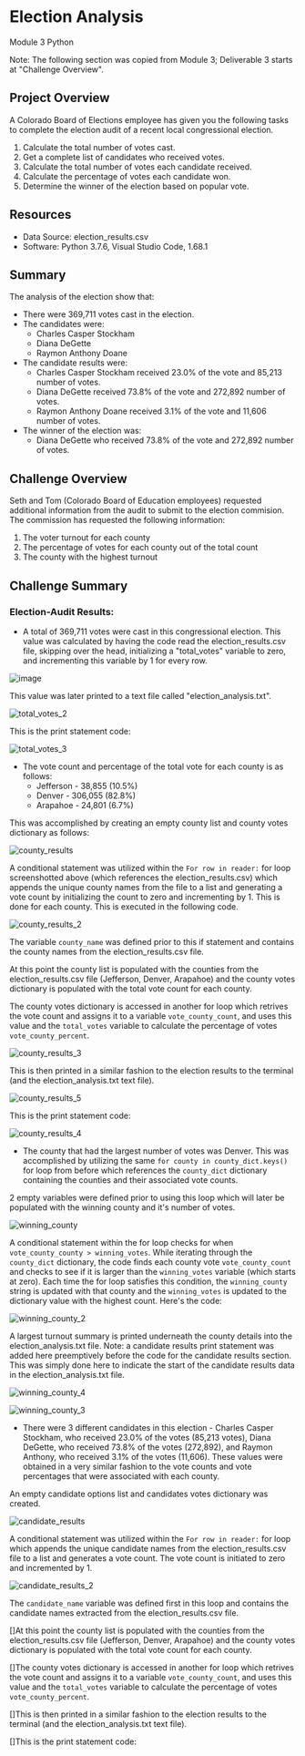 # Election Analysis
Module 3 Python

Note: The following section was copied from Module 3; Deliverable 3 starts at "Challenge Overview".
## Project Overview
A Colorado Board of Elections employee has given you the following tasks to complete the election audit of a recent local congressional election.

1. Calculate the total number of votes cast.
2. Get a complete list of candidates who received votes.
3. Calculate the total  number of votes each candidate received.
4. Calculate the percentage of votes each candidate won.
5. Determine the winner of the election based on popular vote.

## Resources
- Data Source: election_results.csv
- Software: Python 3.7.6, Visual Studio Code, 1.68.1

## Summary
The analysis of the election show that:
- There were 369,711 votes cast in the election.
- The candidates were:
  - Charles Casper Stockham
  - Diana DeGette
  - Raymon Anthony Doane
- The candidate results were:
  - Charles Casper Stockham received 23.0% of the vote and 85,213 number of votes.
  - Diana DeGette received 73.8% of the vote and 272,892 number of votes.
  - Raymon Anthony Doane received 3.1% of the vote and 11,606 number of votes.
- The winner of the election was:
  - Diana DeGette who received 73.8% of the vote and 272,892 number of votes.

## Challenge Overview

Seth and Tom (Colorado Board of Education employees) requested additional information from the audit to submit to the election commision. The commission has requested the following information:

1. The voter turnout for each county
2. The percentage of votes for each county out of the total count
3. The county with the highest turnout

## Challenge Summary
### Election-Audit Results:
- A total of 369,711 votes were cast in this congressional election. This value was calculated by having the code read the election_results.csv file, skipping over the head, initializing a "total_votes" variable to zero, and incrementing this variable by 1 for every row.

![image](https://user-images.githubusercontent.com/107309793/177759468-7730311f-91af-47ad-8d13-9d050105aa40.png)

This value was later printed to a text file called "election_analysis.txt".

![total_votes_2](https://user-images.githubusercontent.com/107309793/177760240-a052554a-8a03-4cad-9d3c-77a092739387.png)

This is the print statement code:

![total_votes_3](https://user-images.githubusercontent.com/107309793/177760419-ead2e80e-f36e-4ad5-a7aa-24b8a846a99c.png)

- The vote count and percentage of the total vote for each county is as follows:
  - Jefferson - 38,855 (10.5%)
  - Denver - 306,055 (82.8%)
  - Arapahoe - 24,801 (6.7%)
  
This was accomplished by creating an empty county list and county votes dictionary as follows:

![county_results](https://user-images.githubusercontent.com/107309793/177763389-c0dcd842-cb33-4dcc-8eab-c30edc84597b.png)

A conditional statement was utilized within the `For row in reader:` for loop screenshotted above (which references the election_results.csv) which appends the unique county names from the file to a list and generating a vote count by initializing the count to zero and incrementing by 1. This is done for each county. This is executed in the following code.
 
  ![county_results_2](https://user-images.githubusercontent.com/107309793/177764654-0404fdfa-cebf-46c3-8f78-f190a3132d06.png)
  
The variable `county_name` was defined prior to this if statement and contains the county names from the election_results.csv file.
  
At this point the county list is populated with the counties from the election_results.csv file (Jefferson, Denver, Arapahoe) and the county votes dictionary is populated with the total vote count for each county.

The county votes dictionary is accessed in another for loop which retrives the vote count and assigns it to a variable `vote_county_count`, and uses this value and the `total_votes` variable to calculate the percentage of votes `vote_county_percent`.

![county_results_3](https://user-images.githubusercontent.com/107309793/177765715-421c3fd4-b6d8-4214-9e59-a9386238c48d.png)

This is then printed in a similar fashion to the election results to the terminal (and the election_analysis.txt text file).

![county_results_5](https://user-images.githubusercontent.com/107309793/177766547-1d16a08f-9cb7-415b-a04f-b0c78d2a5cfb.png)

This is the print statement code:

![county_results_4](https://user-images.githubusercontent.com/107309793/177765869-7062320e-494a-4119-a08f-716bb514d8c1.png)

- The county that had the largest number of votes was Denver. This was accomplished by utilizing the same `for county in county_dict.keys()` for loop from before which references the `county_dict` dictionary containing the counties and their associated vote counts.

2 empty variables were defined prior to using this loop which will later be populated with the winning county and it's number of votes.

![winning_county](https://user-images.githubusercontent.com/107309793/177767863-46b03d59-84b1-4b05-b3ac-bcc99a7373d9.png)

A conditional statement within the for loop checks for when `vote_county_county > winning_votes`. While iterating through the `county_dict` dictionary, the code finds each county vote `vote_county_count` and checks to see if it is larger than the `winning_votes` variable (which starts at zero). Each time the for loop satisfies this condition, the `winning_county` string is updated with that county and the `winning_votes` is updated to the dictionary value with the highest count. Here's the code:

![winning_county_2](https://user-images.githubusercontent.com/107309793/177769154-8bfd03f7-2d29-465e-b421-3261c5e96c58.png)

A largest turnout summary is printed underneath the county details into the election_analysis.txt file. Note: a candidate results print statement was added here preemptively before the code for the candidate results section. This was simply done here to indicate the start of the candidate results data in the election_analysis.txt file.

![winning_county_4](https://user-images.githubusercontent.com/107309793/177770596-ecceb625-a70a-42ce-9327-de89fb02851f.png)

![winning_county_3](https://user-images.githubusercontent.com/107309793/177770427-7d8e0d37-27f4-458a-824b-e9b754de2ef4.png)

- There were 3 different candidates in this election - Charles Casper Stockham, who received 23.0% of the votes (85,213 votes), Diana DeGette, who received 73.8% of the votes (272,892), and Raymon Anthony, who received 3.1% of the votes (11,606). These values were obtained in a very similar fashion to the vote counts and vote percentages that were associated with each county.

An empty candidate options list and candidates votes dictionary was created.

![candidate_results](https://user-images.githubusercontent.com/107309793/177889753-7df51d00-a0ee-4915-837c-b4fcb0bdd616.png)

A conditional statement was utilized within the `For row in reader:` for loop which appends the unique candidate names from the election_results.csv file to a list and generates a vote count. The vote count is initiated to zero and incremented by 1.

![candidate_results_2](https://user-images.githubusercontent.com/107309793/177891156-0c52a018-8f37-4a4d-9fcf-be2751f5cea5.png)

The `candidate_name` variable was defined first in this loop and contains the candidate names extracted from the election_results.csv file.

[]At this point the county list is populated with the counties from the election_results.csv file (Jefferson, Denver, Arapahoe) and the county votes dictionary is populated with the total vote count for each county.

[]The county votes dictionary is accessed in another for loop which retrives the vote count and assigns it to a variable `vote_county_count`, and uses this value and the `total_votes` variable to calculate the percentage of votes `vote_county_percent`.

[]This is then printed in a similar fashion to the election results to the terminal (and the election_analysis.txt text file).

[]This is the print statement code:
